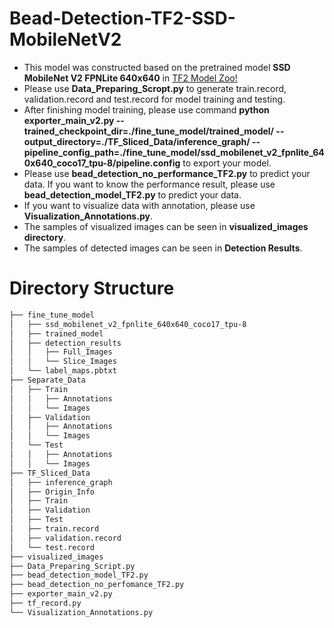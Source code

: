 # Bead-Detection-TF2-SSD-MobileNetV2
- This model was constructed based on the pretrained model **SSD MobileNet V2 FPNLite 640x640** in [TF2 Model Zoo!](https://github.com/tensorflow/models/blob/master/research/object_detection/g3doc/tf2_detection_zoo.md)
- Please use **Data_Preparing_Scropt.py** to generate train.record, validation.record and test.record for model training and testing.
- After finishing model training, please use command **python exporter_main_v2.py --trained_checkpoint_dir=./fine_tune_model/trained_model/ --output_directory=./TF_Sliced_Data/inference_graph/ --pipeline_config_path=./fine_tune_model/ssd_mobilenet_v2_fpnlite_640x640_coco17_tpu-8/pipeline.config** to export your model.
- Please use **bead_detection_no_performance_TF2.py** to predict your data. If you want to know the performance result, please use **bead_detection_model_TF2.py** to predict your data.
- If you want to visualize data with annotation, please use **Visualization_Annotations.py**.
- The samples of visualized images can be seen in **visualized_images directory**.
- The samples of detected images can be seen in **Detection Results**.

# Directory Structure
```bash
├── fine_tune_model
│   ├── ssd_mobilenet_v2_fpnlite_640x640_coco17_tpu-8
│   ├── trained_model
│   ├── detection_results
│   │   ├── Full_Images
│   │   └── Slice_Images
│   └── label_maps.pbtxt
├── Separate_Data
│   ├── Train
│   │   ├── Annotations
│   │   └── Images
│   ├── Validation
│   │   ├── Annotations
│   │   └── Images
│   └── Test
│   │   ├── Annotations
│   │   └── Images
├── TF_Sliced_Data
│   ├── inference_graph
│   ├── Origin_Info
│   ├── Train
│   ├── Validation
│   ├── Test
│   ├── train.record
│   ├── validation.record
│   └── test.record
├── visualized_images
├── Data_Preparing_Script.py
├── bead_detection_model_TF2.py
├── bead_detection_no_perfomance_TF2.py
├── exporter_main_v2.py
├── tf_record.py
└── Visualization_Annotations.py
```
